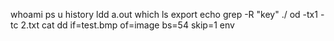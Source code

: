 whoami
ps u
history
ldd a.out
which ls
export
echo
grep -R "key" ./
od -tx1 -tc 2.txt
cat
dd if=test.bmp of=image bs=54 skip=1
env
